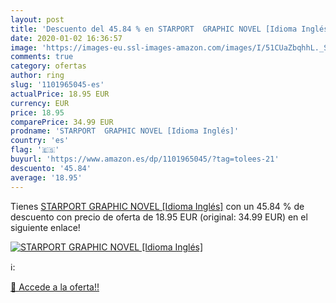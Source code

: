 ```yaml
---
layout: post
title: 'Descuento del 45.84 % en STARPORT  GRAPHIC NOVEL [Idioma Inglés]'
date: 2020-01-02 16:36:57
image: 'https://images-eu.ssl-images-amazon.com/images/I/51CUaZbqhhL._SL200_.jpg'
comments: true
category: ofertas
author: ring
slug: '1101965045-es'
actualPrice: 18.95 EUR
currency: EUR
price: 18.95
comparePrice: 34.99 EUR
prodname: 'STARPORT  GRAPHIC NOVEL [Idioma Inglés]'
country: 'es'
flag: '🇪🇸'
buyurl: 'https://www.amazon.es/dp/1101965045/?tag=tolees-21'
descuento: '45.84'
average: '18.95'
---
```


Tienes [STARPORT  GRAPHIC NOVEL [Idioma Inglés]](https://www.amazon.es/dp/1101965045/?tag=tolees-21) con un 45.84 % de descuento con precio de oferta de 18.95 EUR (original: 34.99 EUR) en el siguiente enlace!

[![STARPORT  GRAPHIC NOVEL [Idioma Inglés]](https://images-eu.ssl-images-amazon.com/images/I/51CUaZbqhhL._SL200_.jpg)](https://www.amazon.es/dp/1101965045/?tag=tolees-21)

ℹ️:


[🛒 Accede a la oferta!!](https://www.amazon.es/dp/1101965045/?tag=tolees-21)
